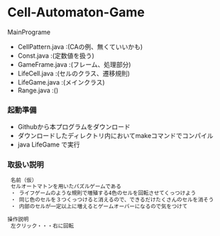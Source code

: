 # Cell-Automaton-Game

MainPrograme 
   * CellPattern.java :(CAの例、無くていいかも)
   * Const.java       :(定数値を扱う)
   * GameFrame.java   :(フレーム、処理部分)
   * LifeCell.java    :(セルのクラス、遷移規則)
   * LifeGame.java    :(メインクラス)
   * Range.java       :()

### 起動準備
  * Githubから本プログラムをダウンロード
  * ダウンロードしたディレクトリ内においてmakeコマンドでコンパイル
  * java LifeGame で実行

### 取扱い説明
```javascript
 名前（仮）
 セルオートマトンを用いたパズルゲームである
 ・ ライフゲームのような規則で増殖する4色のセルを回転させてくっつけよう
 ・ 同じ色のセルを３つくっつけると消えるので、できるだけたくさんのセルを消そう
 ・ 内部のセルが一定以上に増えるとゲームオーバーになるので気をつけて

操作説明
 左クリック・・・右に回転
```
